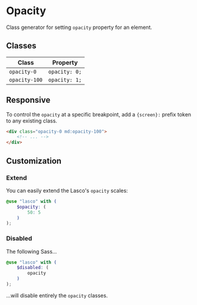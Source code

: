 # Opacity

Class generator for setting `opacity` property for an element.

## Classes

| Class         | Property      |
|---------------|---------------|
| `opacity-0`   | `opacity: 0;` |
| `opacity-100` | `opacity: 1;` |

## Responsive

To control the `opacity` at a specific breakpoint, add a `{screen}:` prefix token to any existing class.

```html
<div class="opacity-0 md:opacity-100">
    <!-- ... -->
</div>
```

## Customization

### Extend

You can easily extend the Lasco's `opacity` scales:

```scss
@use "lasco" with (
    $opacity: (
        50: 5
    )
);
```

### Disabled

The following Sass...

```scss
@use "lasco" with (
    $disabled: (
        opacity
    )
);
```

...will disable entirely the `opacity` classes.
